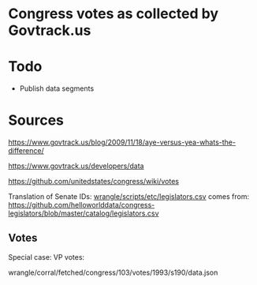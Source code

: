 # Congress votes as collected by Govtrack.us

# Todo


- Publish data segments


# Sources


https://www.govtrack.us/blog/2009/11/18/aye-versus-yea-whats-the-difference/

https://www.govtrack.us/developers/data

https://github.com/unitedstates/congress/wiki/votes

Translation of Senate IDs: [wrangle/scripts/etc/legislators.csv](wrangle/scripts/etc/legislators.csv) comes from: https://github.com/helloworlddata/congress-legislators/blob/master/catalog/legislators.csv



## Votes

Special case: VP votes:

wrangle/corral/fetched/congress/103/votes/1993/s190/data.json
